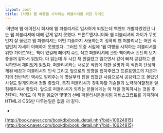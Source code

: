 ```yaml
---
layout: post
title: (서평) 웹 여행을 시작하는 퍼블리셔를 위한 가이드
---
```


&nbsp;이번에 웹 에이전시 회사에 웹 퍼블리셔로 입사하게 되었는데 백엔드 개발자였었던 나는 웹 퍼블리셔에 대해 깊게 알지 못했다. 프론트엔지니어와 웹 퍼블리셔의 차이가 무엇인지 잘 몰랐고 웹 퍼블리셔는 어떤 기술까지 사용하는지 정확히 웹 퍼블리셔는 어떤 직업인지 자세히 이해하지 못했었다. 그러던 도중 서점에 '웹 여행을 시작하는 퍼블리셔를 위한 가이드'라는 책이 있길래 페이지 수도 적고 퍼블리셔에 관한 책이라서 간단히 보기 좋을꺼 같아서 읽었다. 다 읽는데 두 시간 채 안걸렸고 읽으면서 깊이 빠져 공감하고 생각하면서 재미있게 읽었다. 퍼블리셔라는 새로운 직업에 대한 설명과 이 직업이 탄생하게된 배경과 퍼블리셔의 인식 그리고 앞으로의 방향을 잡아주었고 프론트엔드의 지금까지의 전반적인 역사도 알려주는데 옛날부터 웹을 접했던 사람으로서 공감되고 또 몰랐던 사실도 알게되어서 정말 좋았다. 특히 퍼블리셔가 갖춰야할 기술들과 노력해야할점을 일침해주셔서 좋았다. 앞으로 퍼블리셔가 되려는 분들에게는 이 책을 정독하시는 것을 추천한다. 적어도 이 책을 읽으면 몇몇의 선배 퍼블리셔분들처럼 자바스크립트를 기피하며 HTML과 CSS만 다루는일은 없을 꺼 같다.
 

-

[http://book.naver.com/bookdb/book_detail.nhn?bid=10624815](http://book.naver.com/bookdb/book_detail.nhn?bid=10624815)